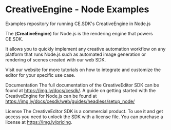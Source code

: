 # CreativeEngine - Node Examples
Examples repository for running CE.SDK's CreativeEngine in Node.js

The (**CreativeEngine**) for Node.js is the rendering engine that powers CE.SDK.

It allows you to quickly implement any creative automation workflow on any platform that runs Node.js such as automated image generation or rendering of scenes created with our web SDK.

Visit our website for more tutorials on how to integrate and customize the editor for your specific use case.

Documentation
The full documentation of the CreativeEditor SDK can be found at https://img.ly/docs/cesdk/. A guide on getting started with the CreativeEngine for Node.js can be found at https://img.ly/docs/cesdk/web/guides/headless/setup_node/

License
The CreativeEditor SDK is a commercial product. To use it and get access you need to unlock the SDK with a license file. You can purchase a license at https://img.ly/pricing.